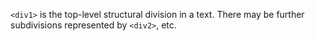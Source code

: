 `<div1>` is the top-level structural division in a text. There may be further subdivisions represented by `<div2>`, etc.